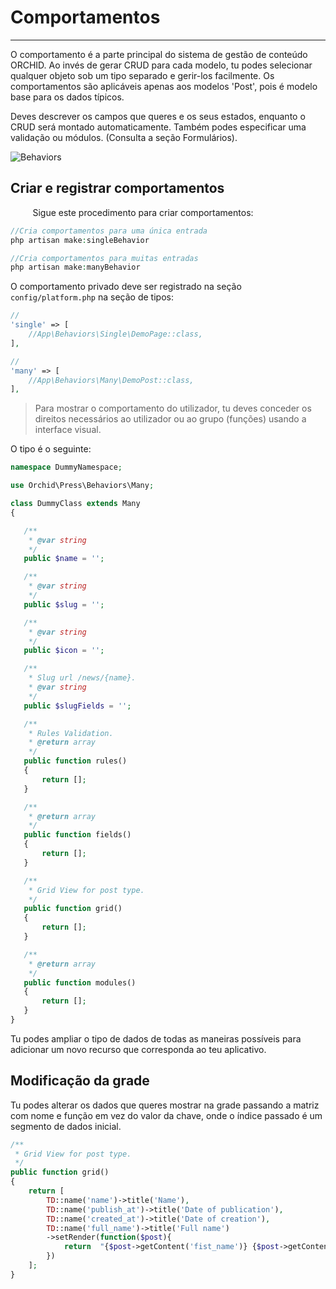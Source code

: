 # Comportamentos
----------

O comportamento é a parte principal do sistema de gestão de conteúdo ORCHID. Ao invés de gerar CRUD para cada modelo, tu podes selecionar qualquer objeto sob um tipo separado e gerir-los facilmente.
Os comportamentos são aplicáveis apenas aos modelos 'Post', pois é modelo base para os dados típicos.

Deves descrever os campos que queres e os seus estados, enquanto o CRUD será montado automaticamente.
Também podes especificar uma validação ou módulos. (Consulta a seção Formulários).

![Behaviors](https://orchid.software/img/scheme/behaviors.jpg)

## Criar e registrar comportamentos
        
Sigue este procedimento para criar comportamentos:


```php
//Cria comportamentos para uma única entrada
php artisan make:singleBehavior

//Cria comportamentos para muitas entradas
php artisan make:manyBehavior
```

O comportamento privado deve ser registrado na seção `config/platform.php` na seção de tipos:


```php
//
'single' => [
    //App\Behaviors\Single\DemoPage::class,
],

//
'many' => [
    //App\Behaviors\Many\DemoPost::class,
],
```

> Para mostrar o comportamento do utilizador, tu deves conceder os direitos necessários ao utilizador ou ao grupo (funções) usando a interface visual.

O tipo é o seguinte:

 ```php
namespace DummyNamespace;

use Orchid\Press\Behaviors\Many;

class DummyClass extends Many
{

    /**
     * @var string
     */
    public $name = '';

    /**
     * @var string
     */
    public $slug = '';

    /**
     * @var string
     */
    public $icon = '';

    /**
     * Slug url /news/{name}.
     * @var string
     */
    public $slugFields = '';

    /**
     * Rules Validation.
     * @return array
     */
    public function rules()
    {
        return [];
    }

    /**
     * @return array
     */
    public function fields()
    {
        return [];
    }

    /**
     * Grid View for post type.
     */
    public function grid()
    {
        return [];
    }

    /**
     * @return array
     */
    public function modules()
    {
        return [];
    }
}

```

Tu podes ampliar o tipo de dados de todas as maneiras possíveis para adicionar um novo recurso que corresponda ao teu aplicativo.


## Modificação da grade


Tu podes alterar os dados que queres mostrar na grade passando a matriz com nome e função em vez do valor da chave, onde o índice passado é um segmento de dados inicial.

 ```php
 /**
  * Grid View for post type.
  */
 public function grid()
 {
     return [
         TD::name('name')->title('Name'),
         TD::name('publish_at')->title('Date of publication'),
         TD::name('created_at')->title('Date of creation'),
         TD::name('full_name')->title('Full name')
         ->setRender(function($post){
             return  "{$post->getContent('fist_name')} {$post->getContent('last_name')}";
         })
     ];
 }

```
